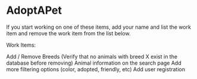 # AdoptAPet

If you start working on one of these items, add your name and list the work item and remove the work item from the list below.

Work Items:

Add / Remove Breeds (Verify that no animals with breed X exist in the database before removing)
Animal information on the search page
Add more filtering options (color, adopted, friendly, etc)
Add user registration

